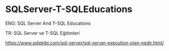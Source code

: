 # SQLServer-T-SQLEducations
ENG: SQL Server And T-SQL Educations

TR: SQL Server ve T-SQL Eğitimleri


https://www.sqlekibi.com/sql-server/sql-server-execution-plan-nedir.html/
